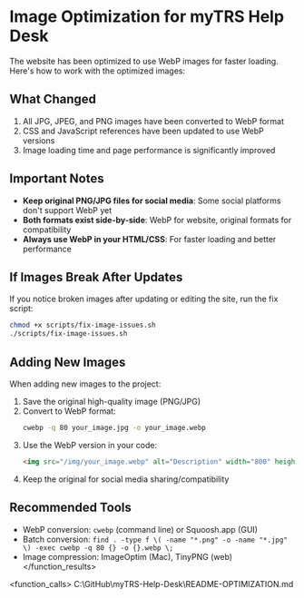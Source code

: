 # Image Optimization for myTRS Help Desk

The website has been optimized to use WebP images for faster loading. Here's how to work with the optimized images:

## What Changed

1. All JPG, JPEG, and PNG images have been converted to WebP format
2. CSS and JavaScript references have been updated to use WebP versions
3. Image loading time and page performance is significantly improved

## Important Notes

- **Keep original PNG/JPG files for social media**: Some social platforms don't support WebP yet
- **Both formats exist side-by-side**: WebP for website, original formats for compatibility
- **Always use WebP in your HTML/CSS**: For faster loading and better performance

## If Images Break After Updates

If you notice broken images after updating or editing the site, run the fix script:

```bash
chmod +x scripts/fix-image-issues.sh
./scripts/fix-image-issues.sh
```

## Adding New Images

When adding new images to the project:

1. Save the original high-quality image (PNG/JPG)
2. Convert to WebP format:
   ```bash
   cwebp -q 80 your_image.jpg -o your_image.webp
   ```
3. Use the WebP version in your code:
   ```html
   <img src="/img/your_image.webp" alt="Description" width="800" height="600">
   ```
4. Keep the original for social media sharing/compatibility

## Recommended Tools

- WebP conversion: `cwebp` (command line) or Squoosh.app (GUI)
- Batch conversion: `find . -type f \( -name "*.png" -o -name "*.jpg" \) -exec cwebp -q 80 {} -o {}.webp \;`
- Image compression: ImageOptim (Mac), TinyPNG (web)
</function_results>





<function_calls>
<invoke name="read_file">
<parameter name="path">C:\GitHub\myTRS-Help-Desk\README-OPTIMIZATION.md
